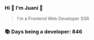 ### Hi 👋 I&#39;m Juani 🦁

> I&#39;m a Frontend Web Developer SSR

### 📚 Days being a developer: 846
